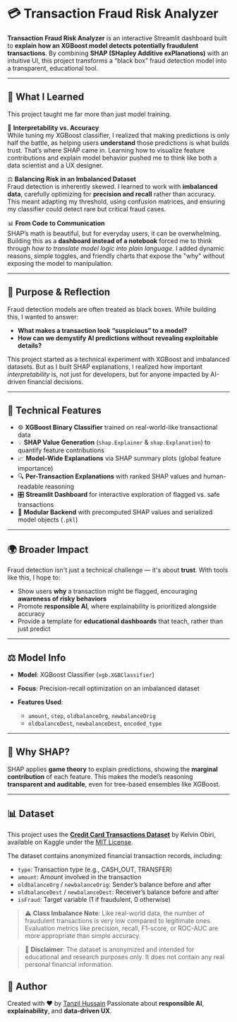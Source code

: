 # 💳 Transaction Fraud Risk Analyzer

**Transaction Fraud Risk Analyzer** is an interactive Streamlit dashboard built to **explain how an XGBoost model detects potentially fraudulent transactions**. By combining **SHAP (SHapley Additive exPlanations)** with an intuitive UI, this project transforms a “black box” fraud detection model into a transparent, educational tool.

---

## 📘 What I Learned

This project taught me far more than just model training.

🔎 **Interpretability vs. Accuracy**  
While tuning my XGBoost classifier, I realized that making predictions is only half the battle, as helping users **understand** those predictions is what builds trust. That’s where SHAP came in. Learning how to visualize feature contributions and explain model behavior pushed me to think like both a data scientist and a UX designer.

⚖️ **Balancing Risk in an Imbalanced Dataset**  
Fraud detection is inherently skewed. I learned to work with **imbalanced data**, carefully optimizing for **precision and recall** rather than accuracy. This meant adapting my threshold, using confusion matrices, and ensuring my classifier could detect rare but critical fraud cases.

📊 **From Code to Communication**  
SHAP’s math is beautiful, but for everyday users, it can be overwhelming. Building this as a **dashboard instead of a notebook** forced me to think through *how to translate model logic into plain language*. I added dynamic reasons, simple toggles, and friendly charts that expose the "why" without exposing the model to manipulation.

---

## 🎯 Purpose & Reflection

Fraud detection models are often treated as black boxes. While building this, I wanted to answer:
- **What makes a transaction look “suspicious” to a model?**
- **How can we demystify AI predictions without revealing exploitable details?**

This project started as a technical experiment with XGBoost and imbalanced datasets. But as I built SHAP explanations, I realized how important *interpretability* is, not just for developers, but for anyone impacted by AI-driven financial decisions.

---

## 🧠 Technical Features

- ⚙️ **XGBoost Binary Classifier** trained on real-world-like transactional data  
- 💡 **SHAP Value Generation** (`shap.Explainer` & `shap.Explanation`) to quantify feature contributions  
- 📈 **Model-Wide Explanations** via SHAP summary plots (global feature importance)  
- 🔍 **Per-Transaction Explanations** with ranked SHAP values and human-readable reasoning  
- 🎛 **Streamlit Dashboard** for interactive exploration of flagged vs. safe transactions  
- 🧵 **Modular Backend** with precomputed SHAP values and serialized model objects (`.pkl`)  

---

## 🌍 Broader Impact

Fraud detection isn't just a technical challenge — it's about **trust**. With tools like this, I hope to:
- Show users **why** a transaction might be flagged, encouraging **awareness of risky behaviors**  
- Promote **responsible AI**, where explainability is prioritized alongside accuracy  
- Provide a template for **educational dashboards** that teach, rather than just predict  

---

## ⚖️ Model Info

* **Model**: XGBoost Classifier (`xgb.XGBClassifier`)
* **Focus**: Precision-recall optimization on an imbalanced dataset
* **Features Used**:

  * `amount`, `step`, `oldbalanceOrg`, `newbalanceOrig`
  * `oldbalanceDest`, `newbalanceDest`, `encoded_type`

---

## 🧠 Why SHAP?

SHAP applies **game theory** to explain predictions, showing the **marginal contribution** of each feature. This makes the model’s reasoning **transparent and auditable**, even for tree-based ensembles like XGBoost.

---
## 📊 Dataset

This project uses the [**Credit Card Transactions Dataset**](https://www.kaggle.com/datasets/kelvinobiri/credit-card-transactions) by Kelvin Obiri, available on Kaggle under the [MIT License](https://opensource.org/licenses/MIT).

The dataset contains anonymized financial transaction records, including:

- `type`: Transaction type (e.g., CASH_OUT, TRANSFER)
- `amount`: Amount involved in the transaction
- `oldbalanceOrg` / `newbalanceOrig`: Sender’s balance before and after
- `oldbalanceDest` / `newbalanceDest`: Receiver’s balance before and after
- `isFraud`: Target variable (1 if fraudulent, 0 otherwise)

> ⚠️ **Class Imbalance Note**: Like real-world data, the number of fraudulent transactions is very low compared to legitimate ones. Evaluation metrics like precision, recall, F1-score, or ROC-AUC are more appropriate than simple accuracy.

> 📌 **Disclaimer**: The dataset is anonymized and intended for educational and research purposes only. It does not contain any real personal financial information.

## 👤 Author

Created with ❤️ by [Tanzil Hussain](https://www.linkedin.com/in/tanzilhussain)
Passionate about **responsible AI**, **explainability**, and **data-driven UX**.
